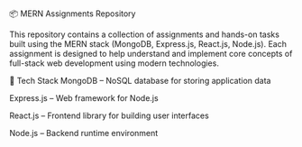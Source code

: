 📦 MERN Assignments Repository

This repository contains a collection of assignments and hands-on tasks built using the MERN stack (MongoDB, Express.js, React.js, Node.js). Each assignment is designed to help understand and implement core concepts of full-stack web development using modern technologies.

🔧 Tech Stack
MongoDB – NoSQL database for storing application data

Express.js – Web framework for Node.js

React.js – Frontend library for building user interfaces

Node.js – Backend runtime environment

